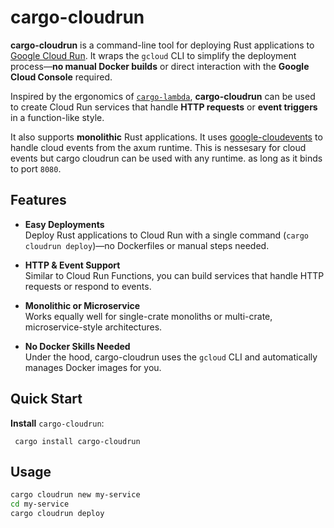 # cargo-cloudrun

**cargo-cloudrun** is a command-line tool for deploying Rust applications to [Google Cloud Run](https://cloud.google.com/run). It wraps the `gcloud` CLI to simplify the deployment process—**no manual Docker builds** or direct interaction with the **Google Cloud Console** required.

Inspired by the ergonomics of [`cargo-lambda`](https://github.com/cargo-lambda/cargo-lambda), **cargo-cloudrun** can be used to create Cloud Run services that handle **HTTP requests** or **event triggers** in a function-like style.

It also supports **monolithic** Rust applications.
It uses [google-cloudevents](https://github.com/fourlexboehm/google-cloudevents-rs) to handle cloud events from the axum runtime.
This is nessesary for cloud events but cargo cloudrun can be used with any runtime. as long as it binds to port `8080`.

## Features

- **Easy Deployments**  
  Deploy Rust applications to Cloud Run with a single command (`cargo cloudrun deploy`)—no Dockerfiles or manual steps needed.

- **HTTP & Event Support**  
  Similar to Cloud Run Functions, you can build services that handle HTTP requests or respond to events.

- **Monolithic or Microservice**  
  Works equally well for single-crate monoliths or multi-crate, microservice-style architectures.

- **No Docker Skills Needed**  
  Under the hood, cargo-cloudrun uses the `gcloud` CLI and automatically manages Docker images for you.

## Quick Start

**Install** `cargo-cloudrun`:

   ```
    cargo install cargo-cloudrun
   ```

## Usage
    
```bash
cargo cloudrun new my-service
cd my-service
cargo cloudrun deploy
```
